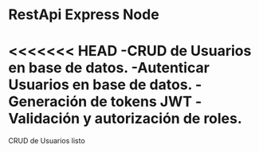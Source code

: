 # RestApi Express Node

<<<<<<< HEAD
-CRUD de Usuarios en base de datos.
-Autenticar Usuarios en base de datos.
-Generación de tokens JWT
-Validación y autorización de roles.
=======
CRUD de Usuarios listo

